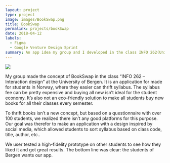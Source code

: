 ```yaml
---
layout: project
type: project
image: images/BookSwap.png
title: BookSwap
permalink: projects/bookSwap
date: 2018-04-12
labels:
  - Figma
  - Google Venture Design Sprint
summary: An app idea my group and I developed in the class INFO 262(University of Bergen) 
---
```


<img class="ui image" src="{{ site.baseurl }}/images/BookSwap.png">

My group made the concept of BookSwap in the class “INFO 262 – Interaction design” at the University of Bergen. It is an application for made for students in Norway, where they easier can thrift syllabus. The syllabus fee can be pretty expensive and buying all new isn’t ideal for the student economy. It’s also not an eco-friendly solution to make all students buy new books for all their classes every semester. 

To thrift books isn’t a new concept, but based on a questionnaire with over 100 students, we realized there isn’t any good platforms for this purpose. Our goal was therefor to make an application with a design inspired by social media, which allowed students to sort syllabus based on class code, title, author, etc.. 

We user tested a high-fidelity prototype on other students to see how they liked it and got great results. The bottom line was clear: the students of Bergen wants our app.


